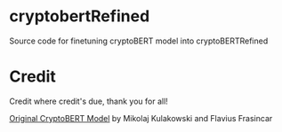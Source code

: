 # cryptobertRefined
Source code for finetuning cryptoBERT model into cryptoBERTRefined

# Credit
Credit where credit's due, thank you for all!

[Original CryptoBERT Model](https://huggingface.co/ElKulako/cryptobert) by Mikolaj Kulakowski and Flavius Frasincar
<br><br>
